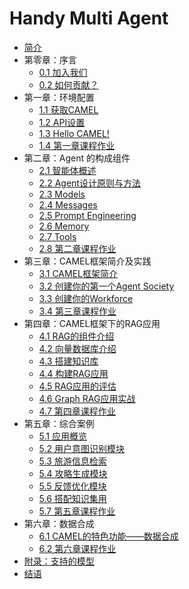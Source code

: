 # Handy Multi Agent

* [简介](README.md)
* 第零章：序言
  * [0.1 加入我们](chapter0/0.1.join-us.md)
  * [0.2 如何贡献？](chapter0/0.2.how-to-contribute.md)
* 第一章：环境配置
  * [1.1 获取CAMEL](chapter1/1.1.get-camel.md)
  * [1.2 API设置](chapter1/1.2.api-setup.md)
  * [1.3 Hello CAMEL!](chapter1/1.3.hello-camel.md)
  * [1.4 第一章课程作业](chapter1/1.7.homework.md)
* 第二章：Agent 的构成组件
  * [2.1 智能体概述](chapter2/2.1.agent-overview.md)
  * [2.2 Agent设计原则与方法](chapter2/2.2.agent-design.md)
  * [2.3 Models](chapter2/2.3.models.md)
  * [2.4 Messages](chapter2/2.4.messages.md)
  * [2.5 Prompt Engineering](chapter2/2.5.prompt-engineering.md)
  * [2.6 Memory](chapter2/2.6.memory.md)
  * [2.7 Tools](chapter2/2.7.tools.md)
  * [2.8 第二章课程作业](chapter2/2.7.homework.md)
* 第三章：CAMEL框架简介及实践
  * [3.1 CAMEL框架简介](chapter3/3.1.camel-intro.md)
  * [3.2 创建你的第一个Agent Society](chapter3/3.2.first-agent-society.md)
  * [3.3 创建你的Workforce](chapter3/3.3.create-workforce.md)
  * [3.4 第三章课程作业](chapter3/3.7.homework.md)
* 第四章：CAMEL框架下的RAG应用
  * [4.1 RAG的组件介绍](chapter4/4.1.rag-components.md)
  * [4.2 向量数据库介绍](chapter4/4.2.vector-db.md)
  * [4.3 搭建知识库](chapter4/4.3.build-kb.md)
  * [4.4 构建RAG应用](chapter4/4.4.build-rag.md)
  * [4.5 RAG应用的评估](chapter4/4.5.rag-evaluation.md)
  * [4.6 Graph RAG应用实战](chapter4/4.6.graph-rag.md)
  * [4.7 第四章课程作业](chapter4/4.7.homework.md)
* 第五章：综合案例
  * [5.1 应用概览](chapter5/5.1.overview.md)
  * [5.2 用户意图识别模块](chapter5/5.2.intent-recognition.md)
  * [5.3 旅游信息检索](chapter5/5.3.travel-info.md)
  * [5.4 攻略生成模块](chapter5/5.4.strategy-generation.md)
  * [5.5 反馈优化模块](chapter5/5.5.feedback-optimization.md)
  * [5.6 搭配知识集用](chapter5/5.6.knowledge-integration.md)
  * [5.7 第五章课程作业](chapter5/5.7.homework.md)
* 第六章：数据合成
  * [6.1 CAMEL的特色功能——数据合成](chapter6/6.1.data-synthesis.md)
  * [6.2 第六章课程作业](chapter6/6.2.homework.md)
* [附录：支持的模型](appendix/supported-models.md)
* [结语](conclusion.md)
